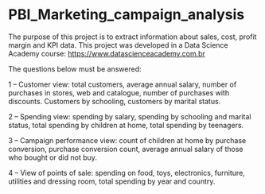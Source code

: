 # PBI_Marketing_campaign_analysis
 The purpose of this project is to extract information about sales, cost, profit margin and KPI data. This project was developed in a Data Science Academy course: https://www.datascienceacademy.com.br

The questions below must be answered:

1 – Customer view: total customers, average annual salary, number of purchases in stores, web and catalogue, number of purchases with discounts. Customers by schooling, customers by marital status.

2 – Spending view: spending by salary, spending by schooling and marital status, total spending by children at home, total spending by teenagers.

3 – Campaign performance view: count of children at home by purchase conversion, purchase conversion count, average annual salary of those who bought or did not buy.

4 – View of points of sale: spending on food, toys, electronics, furniture, utilities and dressing room, total spending by year and country.
